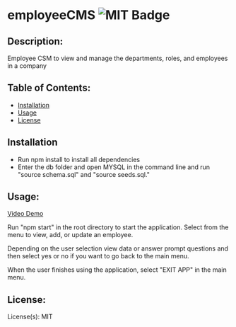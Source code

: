 # employeeCMS ![MIT Badge](https://img.shields.io/badge/License-MIT-brightgreen)

## Description:

Employee CSM to view and manage the departments, roles, and employees in a company

## Table of Contents:

- [Installation](#installation)
- [Usage](#usage)
- [License](#license)

## Installation

- Run npm install to install all dependencies
- Enter the db folder and open MYSQL in the command line and run "source schema.sql" and "source seeds.sql."

## Usage:

[Video Demo]()

Run "npm start" in the root directory to start the application.
Select from the menu to view, add, or update an employee.

Depending on the user selection view data or answer prompt questions and then select yes or no if you want to go back to the main menu.

When the user finishes using the application, select "EXIT APP" in the main menu.

## License:

License(s): MIT
